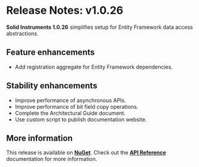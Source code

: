 <!--
Copyright (c) RapidField LLC. Licensed under the MIT License. See LICENSE.txt in the project root for license information.
-->

# Release Notes: v1.0.26

**Solid Instruments 1.0.26** simplifies setup for Entity Framework data access abstractions.

## Feature enhancements

- Add registration aggregate for Entity Framework dependencies.

## Stability enhancements

- Improve performance of asynchronous APIs.
- Improve performance of bit field copy operations.
- Complete the Architectural Guide document.
- Use custom script to publish documentation website.

## More information

This release is available on [**NuGet**](https://www.nuget.org/packages?q=title%3ARapidField.SolidInstruments). Check out the [**API Reference**](https://www.solidinstruments.com/api/index.html) documentation for more information.